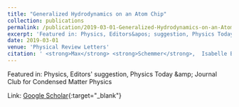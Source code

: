 ```yaml
---
title: "Generalized Hydrodynamics on an Atom Chip"
collection: publications
permalink: /publication/2019-03-01-Generalized-Hydrodynamics-on-an-Atom-Chip
excerpt: 'Featured in: Physics, Editors&apos; suggestion, Physics Today \&amp; Journal Club for Condensed Matter Physics'
date: 2019-03-01
venue: 'Physical Review Letters'
citation: ' <strong>Max</strong> <strong>Schemmer</strong>,  Isabelle Bouchoule,  Benjamin Doyon,  Jérôme Dubail, &quot;Generalized Hydrodynamics on an Atom Chip.&quot; Physical Review Letters, 2019.'
---
```

Featured in: Physics, Editors&apos; suggestion, Physics Today \&amp; Journal Club for Condensed Matter Physics

Link: [Google Scholar](https://scholar.google.com/scholar?q=Generalized+Hydrodynamics+on+an+Atom+Chip){:target="_blank"}